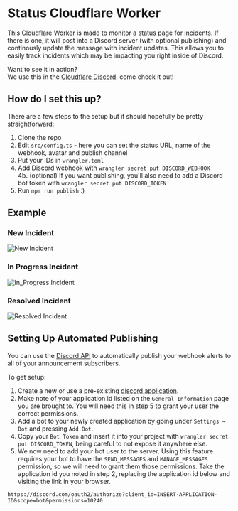 # Status Cloudflare Worker

This Cloudflare Worker is made to monitor a status page for incidents. If there is one, it will post into a Discord server (with optional publishing) and continously update the message with incident updates. This allows you to easily track incidents which may be impacting you right inside of Discord.

Want to see it in action?\
We use this in the [Cloudflare Discord](https://discord.gg/cloudflaredev), come check it out!

## How do I set this up?

There are a few steps to the setup but it should hopefully be pretty straightforward:

1. Clone the repo
2. Edit `src/config.ts` - here you can set the status URL, name of the webhook, avatar and publish channel
3. Put your IDs in `wrangler.toml`
4. Add Discord webhook with `wrangler secret put DISCORD_WEBHOOK` \
  4b. (optional) If you want publishing, you'll also need to add a Discord bot token with `wrangler secret put DISCORD_TOKEN`
5. Run `npm run publish` :)

## Example
### New Incident
![New Incident](https://user-images.githubusercontent.com/8492901/131903623-352dd6ec-bd7f-470f-9468-4a271c4ddc69.png)

### In Progress Incident
![In_Progress Incident](https://user-images.githubusercontent.com/8492901/131903520-5aabc84d-786a-4fb8-841c-f7efda00e316.png)

### Resolved Incident
![Resolved Incident](https://user-images.githubusercontent.com/8492901/131903522-a4cdc4bd-ad6e-4d1d-b6dd-65950cca9b45.png)

## Setting Up Automated Publishing

You can use the [Discord API](https://discord.com/developers/docs) to automatically publish your webhook alerts to all of your announcement subscribers.

To get setup:

1. Create a new or use a pre-existing [discord application](https://discord.com/developers/applications).
2. Make note of your application id listed on the `General Information` page you are brought to. You will need this in step 5 to grant your user the correct permissions.
3. Add a bot to your newly created application by going under `Settings → Bot` and pressing `Add Bot`.
4. Copy your `Bot Token` and insert it into your project with `wrangler secret put DISCORD_TOKEN`, being careful to not expose it anywhere else.
5. We now need to add your bot user to the server. Using this feature requires your bot to have the `SEND_MESSAGES` and `MANAGE_MESSAGES` permission, so we will need to grant them those permissions. Take the application id you noted in step 2, replacing the application id below and visiting the link in your browser.

```
https://discord.com/oauth2/authorize?client_id=INSERT-APPLICATION-ID&scope=bot&permissions=10240
```